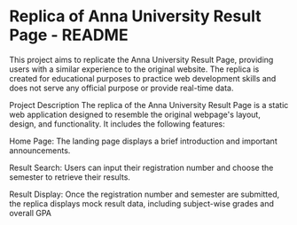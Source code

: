 # Replica of Anna University Result Page - README

This project aims to replicate the Anna University Result Page, providing users with a similar experience to the original website. The replica is created for educational purposes to practice web development skills and does not serve any official purpose or provide real-time data.

Project Description
The replica of the Anna University Result Page is a static web application designed to resemble the original webpage's layout, design, and functionality. It includes the following features:

Home Page: The landing page displays a brief introduction and important announcements.

Result Search: Users can input their registration number and choose the semester to retrieve their results.

Result Display: Once the registration number and semester are submitted, the replica displays mock result data, including subject-wise grades and overall GPA
